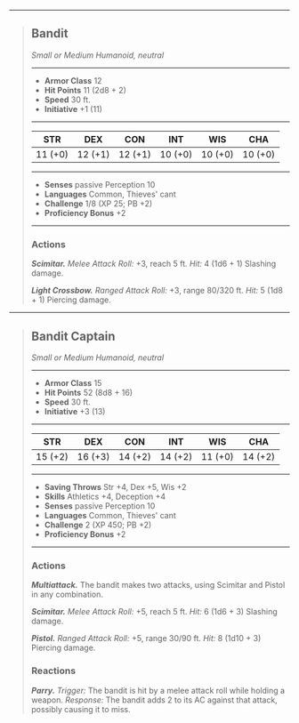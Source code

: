 ___
>## Bandit
>*Small or Medium Humanoid, neutral*
>___
>- **Armor Class** 12
>- **Hit Points** 11 (2d8 + 2)
>- **Speed** 30 ft.
>- **Initiative** +1 (11)
>___
>|STR|DEX|CON|INT|WIS|CHA|
>|:---:|:---:|:---:|:---:|:---:|:---:|
>|11 (+0)|12 (+1)|12 (+1)|10 (+0)|10 (+0)|10 (+0)|
>___
>- **Senses** passive Perception 10
>- **Languages** Common, Thieves' cant
>- **Challenge** 1/8 (XP 25; PB +2)
>- **Proficiency Bonus** +2
>___
>### Actions
>***Scimitar.*** *Melee Attack Roll:*  +3, reach 5 ft. *Hit:* 4 (1d6 + 1) Slashing damage.  
>
>***Light Crossbow.*** *Ranged Attack Roll:*  +3, range 80/320 ft. *Hit:* 5 (1d8 + 1) Piercing damage.  
>

___
>## Bandit Captain
>*Small or Medium Humanoid, neutral*
>___
>- **Armor Class** 15
>- **Hit Points** 52 (8d8 + 16)
>- **Speed** 30 ft.
>- **Initiative** +3 (13)
>___
>|STR|DEX|CON|INT|WIS|CHA|
>|:---:|:---:|:---:|:---:|:---:|:---:|
>|15 (+2)|16 (+3)|14 (+2)|14 (+2)|11 (+0)|14 (+2)|
>___
>- **Saving Throws** Str +4, Dex +5, Wis +2
>- **Skills** Athletics +4, Deception +4
>- **Senses** passive Perception 10
>- **Languages** Common, Thieves' cant
>- **Challenge** 2 (XP 450; PB +2)
>- **Proficiency Bonus** +2
>___
>### Actions
>***Multiattack.*** The bandit makes two attacks, using Scimitar and Pistol in any combination.  
>
>***Scimitar.*** *Melee Attack Roll:*  +5, reach 5 ft. *Hit:* 6 (1d6 + 3) Slashing damage.  
>
>***Pistol.*** *Ranged Attack Roll:*  +5, range 30/90 ft. *Hit:* 8 (1d10 + 3) Piercing damage.  
>
>### Reactions
>***Parry.*** *Trigger:* The bandit is hit by a melee attack roll while holding a weapon. *Response:* The bandit adds 2 to its AC against that attack, possibly causing it to miss.  
>
